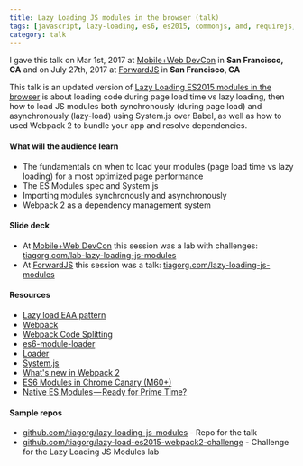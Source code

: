 ```yaml
---
title: Lazy Loading JS modules in the browser (talk)
tags: [javascript, lazy-loading, es6, es2015, commonjs, amd, requirejs, webpack, system.js, design patterns, forwardjs]
category: talk
---
```


I gave this talk on Mar 1st, 2017 at [Mobile+Web DevCon](http://mobilewebdevconference.com/san-francisco-2017)
 in **San Francisco, CA** and on July 27th, 2017 at [ForwardJS](https://forwardjs.com)
 in **San Francisco, CA**

This talk is an updated version of [Lazy Loading ES2015 modules in the browser](http://tiagorg.com/2016/12/08/lazy-loading-es2015-modules-talk/) is about loading code during page load time vs lazy loading, then how to load JS modules both synchronously (during page load) and asynchronously (lazy-load) using System.js over Babel, as well as how to used Webpack 2 to bundle your app and resolve dependencies.

#### What will the audience learn

- The fundamentals on when to load your modules (page load time vs lazy loading) for a most optimized page performance
- The ES Modules spec and System.js
- Importing modules synchronously and asynchronously
- Webpack 2 as a dependency management system

#### Slide deck
* At [Mobile+Web DevCon](http://mobilewebdevconference.com/san-francisco-2017) this session was a lab with challenges: [tiagorg.com/lab-lazy-loading-js-modules](http://tiagorg.com/lab-lazy-loading-js-modules/)
* At [ForwardJS](https://forwardjs.com) this session was a talk: [tiagorg.com/lazy-loading-js-modules](http://tiagorg.com/lazy-loading-js-modules/)

#### Resources
- [Lazy load EAA pattern](http://martinfowler.com/eaaCatalog/lazyLoad.html)
- [Webpack](https://webpack.github.io)
- [Webpack Code Splitting](https://webpack.github.io/docs/code-splitting.html)
- [es6-module-loader](https://github.com/ModuleLoader/es6-module-loader)
- [Loader](https://whatwg.github.io/loader/)
- [System.js](https://github.com/systemjs/systemjs)
- [What's new in Webpack 2](https://gist.github.com/sokra/27b24881210b56bbaff7)
- [ES6 Modules in Chrome Canary (M60+)](https://medium.com/dev-channel/es6-modules-in-chrome-canary-m60-ba588dfb8ab7)
- [Native ES Modules — Ready for Prime Time?](https://hackernoon.com/native-es-modules-ready-for-prime-time-87c64d294d3c)

#### Sample repos
- [github.com/tiagorg/lazy-loading-js-modules](https://github.com/tiagorg/lazy-loading-js-modules) - Repo for the talk
- [github.com/tiagorg/lazy-load-es2015-webpack2-challenge](https://github.com/tiagorg/lazy-load-es2015-webpack2-challenge) - Challenge for the Lazy Loading JS Modules lab 
